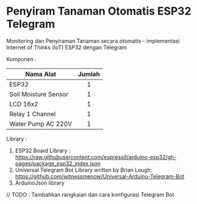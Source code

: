 # Penyiram Tanaman Otomatis ESP32 Telegram
Monitoring dan Penyiraman Tanaman secara otomatis - implementasi Internet of Thinks (IoT) ESP32 dengan Telegram

Komponen :

| Nama Alat                 | Jumlah |
| ---------                 | :----: |
| ESP32                     |   1    |
| Soil Moisture Sensor      |   1    |
| LCD 16x2                  |   1    |
| Relay 1 Channel           |   1    |
| Water Pump AC 220V        |   1    |


Library :

1. ESP32 Board Library : https://raw.githubusercontent.com/espressif/arduino-esp32/gh-pages/package_esp32_index.json
2. Universal Telegram Bot Library written by Brian Lough: https://github.com/witnessmenow/Universal-Arduino-Telegram-Bot
3. ArduinoJson library

// TODO : Tambahkan rangkaian dan cara konfigurasi Telegram Bot
